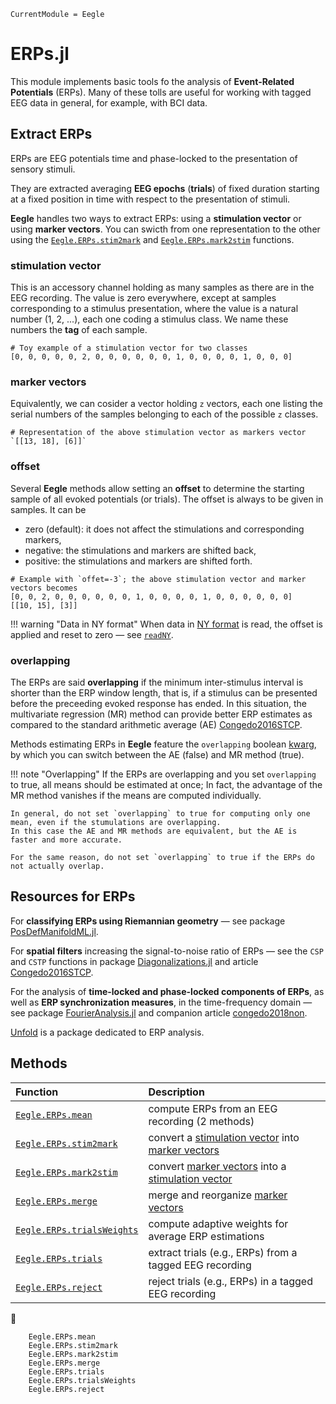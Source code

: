 ```@meta
CurrentModule = Eegle
```

# ERPs.jl

This module implements basic tools fo the analysis of **Event-Related Potentials** (ERPs). 
Many of these tolls are useful for working with tagged EEG data in general, for example, with BCI data.

## Extract ERPs

ERPs are EEG potentials time and phase-locked to the presentation of sensory stimuli.

They are extracted averaging **EEG epochs** (**trials**) of fixed duration starting at a fixed position in time with respect to the presentation of stimuli.

**Eegle** handles two ways to extract ERPs:
using a **stimulation vector** or using **marker vectors**. You can swicth from one representation to the other using
the [`Eegle.ERPs.stim2mark`](@ref) and [`Eegle.ERPs.mark2stim`](@ref) functions.

### stimulation vector

This is an accessory channel holding as many samples as there are in the EEG recording. The value
is zero everywhere, except at samples corresponding to a stimulus presentation, where the value is
a natural number (1, 2, ...), each one coding a stimulus class. We name these numbers the **tag** of each sample.

```
# Toy example of a stimulation vector for two classes
[0, 0, 0, 0, 0, 2, 0, 0, 0, 0, 0, 0, 1, 0, 0, 0, 0, 1, 0, 0, 0]
```

### marker vectors

Equivalently, we can cosider a vector holding ``z`` vectors, each one listing the serial numbers
of the samples belonging to each of the possible ``z`` classes.

```
# Representation of the above stimulation vector as markers vector
`[[13, 18], [6]]`
```

### offset

Several **Eegle** methods allow setting an **offset** to determine the starting sample of all evoked potentials (or trials).
The offset is always to be given in samples. It can be 
- zero (default): it does not affect the stimulations and corresponding markers, 
- negative: the stimulations and markers are shifted back,
- positive: the stimulations and markers are shifted forth.

```
# Example with `offet=-3`; the above stimulation vector and marker vectors becomes
[0, 0, 2, 0, 0, 0, 0, 0, 0, 1, 0, 0, 0, 0, 1, 0, 0, 0, 0, 0, 0]
[[10, 15], [3]]
```

!!! warning "Data in NY format"
    When data in [NY format](@ref) is read, the offset is applied and reset to zero — see [`readNY`](@ref).

### overlapping

The ERPs are said **overlapping** if the minimum inter-stimulus interval is shorter than the ERP window length,
that is, if a stimulus can be presented before the preceeding evoked response has ended.
In this situation, the multivariate regression (MR) method can provide better ERP estimates as compared 
to the standard arithmetic average (AE) [Congedo2016STCP](@cite).

Methods estimating ERPs in **Eegle** feature the `overlapping` boolean [kwarg](#Acronums), by which you can switch
between the AE (false) and MR method (true).

!!! note "Overlapping"
    If the ERPs are overlapping and you set `overlapping` to true, all means should be estimated at once;
    In fact, the advantage of the MR method vanishes if the means are computed individually. 
    
    In general, do not set `overlapping` to true for computing only one mean, even if the stumulations are overlapping.
    In this case the AE and MR methods are equivalent, but the AE is faster and more accurate.
    
    For the same reason, do not set `overlapping` to true if the ERPs do not actually overlap.

## Resources for ERPs

For **classifying ERPs using Riemannian geometry** — see package [PosDefManifoldML.jl](https://github.com/Marco-Congedo/PosDefManifoldML.jl).

For **spatial filters** increasing the signal-to-noise ratio of ERPs — see the `CSP` and `CSTP` functions in package [Diagonalizations.jl](https://github.com/Marco-Congedo/Diagonalizations.jl) and article [Congedo2016STCP](@cite).

For the analysis of **time-locked and phase-locked components of ERPs**, as well as **ERP synchronization measures**, in the time-frequency domain — see package [FourierAnalysis.jl](https://github.com/Marco-Congedo/FourierAnalysis.jl) and companion article [congedo2018non](@cite).

[Unfold](https://github.com/unfoldtoolbox/Unfold.jl) is a package dedicated to ERP analysis.


## Methods

|  Function      |           Description             |
|:-----------------------|:----------------------------------|
| [`Eegle.ERPs.mean`](@ref) | compute ERPs from an EEG recording (2 methods)|
| [`Eegle.ERPs.stim2mark`](@ref) | convert a [stimulation vector](@ref) into [marker vectors](@ref)|
| [`Eegle.ERPs.mark2stim`](@ref) | convert [marker vectors](@ref) into a [stimulation vector](@ref) |
| [`Eegle.ERPs.merge`](@ref) | merge and reorganize [marker vectors](@ref) |
| [`Eegle.ERPs.trialsWeights`](@ref) | compute adaptive weights for average ERP estimations |
| [`Eegle.ERPs.trials`](@ref) | extract trials (e.g., ERPs) from a  tagged EEG recording |
| [`Eegle.ERPs.reject`](@ref) | reject trials (e.g., ERPs) in a tagged EEG recording |
📖
```@docs
    Eegle.ERPs.mean
    Eegle.ERPs.stim2mark
    Eegle.ERPs.mark2stim
    Eegle.ERPs.merge
    Eegle.ERPs.trials
    Eegle.ERPs.trialsWeights
    Eegle.ERPs.reject
```
